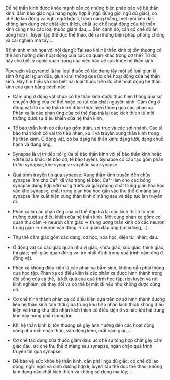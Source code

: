 Để hệ thần kinh được khỏe mạnh cần có những biện pháp bảo vệ hệ thần kinh: đảm bảo giấc ngủ hàng ngày hợp lí (ngủ đúng giờ, ngủ đủ giấc); có chế độ lao động và nghỉ ngơi hợp lí, tránh căng thẳng, mệt mỏi kéo dài; không lạm dụng các chất kích thích, chất ức chế hoạt động của hệ thần kinh cũng như các loại thuốc giảm đau;... Bên cạnh đó, cần có chế độ ăn uống hợp lí, luyện tập thể dục thể thao, để ra những biện pháp phòng chống và cai nghiện ma túy,...

[Hình ảnh minh họa với nội dung]: Tại sao khi hệ thần kinh bị tổn thương có thể ảnh hưởng đến hoạt động của các cơ quan khác trong cơ thể? Từ đó, hãy cho biết ý nghĩa quan trọng của việc bảo vệ sức khỏe hệ thần kinh.

Piperazin và pyrantel là hai loại thuốc có tác dụng tẩy một số loài giun kí sinh ở người (giun đũa, giun kim) thông qua ức chế hoạt động của hệ thần kinh. Hãy tìm hiểu và cho biết hai loại thuốc trên ức chế hoạt động hệ thần kinh của giun bằng cách nào.

- Cảm ứng ở động vật chưa có hệ thần kinh được thực hiện thông qua sự chuyển động của cơ thể hoặc co rút của chất nguyên sinh. Cảm ứng ở động vật đã có hệ thần kinh được thực hiện thông qua các phản xạ. Phản xạ là các phản ứng của cơ thể đáp trả lại các kích thích từ môi trường dưới sự điều khiển của hệ thần kinh.

- Tế bào thần kinh có cấu tạo gồm thân, sợi trục và các sợi nhánh. Các tế bào thần kinh có vai trò tiếp nhận, xử lí và truyền xung thần kinh trong hệ thần kinh. Ở động vật, có ba dạng hệ thần kinh: dạng lưới, dạng chuỗi hạch và dạng ống.

- Synapse là vị trí tiếp nối giữa tế bào thần kinh với tế bào thần kinh hoặc với tế bào khác (tế bào cơ, tế bào tuyến). Synapse có cấu tạo gồm phần trước synapse, khe synapse và phần sau synapse.

- Quá trình truyền tin qua synapse: Xung thần kinh truyền đến chùy synapse làm cho Ca²⁺ đi vào trong tế bào; Ca²⁺ làm cho các bóng synapse dung hợp với màng trước và giải phóng chất trung gian hóa học vào khe synapse; chất trung gian hóa học gắn vào thụ thể ở màng sau synapse làm xuất hiện xung thần kinh ở màng sau và tiếp tục lan truyền đi.

- Phản xạ là các phản ứng của cơ thể đáp trả lại các kích thích từ môi trường dưới sự điều khiển của hệ thần kinh. Một cung phản xạ gồm: cơ quan thu cảm → neuron cảm giác → trung ương thần kinh có các neuron trung gian → neuron vận động → cơ quan đáp ứng (cơ xương,...).

- Thụ thể cảm giác gồm các dạng: cơ học, hóa học, điện từ, nhiệt, đau.

- Ở động vật có các giác quan như vị giác, khứu giác, xúc giác, thính giác, thị giác; mỗi giác quan đóng vai trò nhất định trong quá trình cảm ứng ở động vật.

- Phản xạ không điều kiện là các phản xạ bẩm sinh, không cần phải thông qua học tập. Phản xạ có điều kiện là các phản xạ được hình thành trong đời sống của cá thể, là kết quả của quá trình học tập, rèn luyện và rút kinh nghiệm, dễ thay đổi và có thể bị mất đi nếu như không được củng cố.

- Cơ chế hình thành phản xạ có điều kiện dựa trên cơ sở hình thành đường liên hệ thần kinh tạm thời giữa trung khu tiếp nhận kích thích không điều kiện và trung khu tiếp nhận kích thích có điều kiện ở vỏ não khi hai trung khu này hưng phấn cùng lúc.

- Khi hệ thần kinh bị tổn thương sẽ gây ảnh hưởng đến các hoạt động sống như mất nhận thức, vận động kém, mất cảm giác,...

- Cơ chế tác dụng của thuốc giảm đau: ức chế sự tổng hợp chất gây cảm giác đau, ức chế thụ thể ở màng sau synapse, ngăn chặn quá trình truyền tin qua synapse.

- Để bảo vệ sức khỏe hệ thần kinh, cần phải ngủ đủ giấc; có chế độ lao động, nghỉ ngơi và dinh dưỡng hợp lí; luyện tập thể dục thể thao; không lạm dụng các chất kích thích và không sử dụng ma túy;...